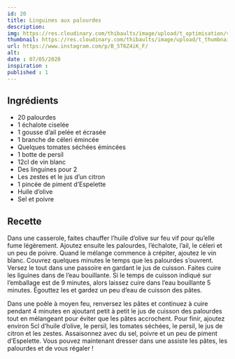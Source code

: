 ```yaml
---
id: 20
title: Linguines aux palourdes
description: 
img: https://res.cloudinary.com/thibaults/image/upload/t_optimisation/v1600509188/Recipes/20200507_linguine_palourde.jpg
thumbnail: https://res.cloudinary.com/thibaults/image/upload/t_thumbnail_josie/v1600509188/Recipes/20200507_linguine_palourde.jpg
url: https://www.instagram.com/p/B_5T6Z4iK_F/
alt: 
date : 07/05/2020
inspiration :
published : 1
---
```


## Ingrédients
 -  20 palourdes
 -  1 échalote ciselée
 -  1 gousse d’ail pelée et écrasée
 -  1 branche de céleri émincée
 -  Quelques tomates séchées émincées
 -  1 botte de persil
 -  12cl de vin blanc
 -  Des linguines pour 2
 -  Les zestes et le jus d’un citron
 -  1 pincée de piment d’Espelette
 -  Huile d’olive
 -  Sel et poivre

## Recette
Dans une casserole, faites chauffer l’huile d’olive sur feu vif pour qu’elle fume légèrement. Ajoutez ensuite les palourdes, l’échalote, l’ail, le céleri et un peu de poivre. Quand le mélange commence à crépiter, ajoutez le vin blanc. Couvrez quelques minutes le temps que les palourdes s’ouvrent. Versez le tout dans une passoire en gardant le jus de cuisson. Faites cuire les liguines dans de l’eau bouillante. Si le temps de cuisson indiqué sur l’emballage est de 9 minutes, alors laissez cuire dans l’eau bouillante 5 minutes. Égouttez les et gardez un peu d’eau de cuisson des pâtes.

Dans une poêle à moyen feu, renversez les pâtes et continuez à cuire pendant 4 minutes en ajoutant petit à petit le jus de cuisson des palourdes tout en mélangeant pour éviter que les pâtes accrochent. Pour finir, ajoutez environ 5cl d’huile d’olive, le persil, les tomates séchées, le persil, le jus de citron et les zestes. Assaisonnez avec du sel, poivre et un peu de piment d’Espelette. Vous pouvez maintenant dresser dans une assiste les pâtes, les palourdes et de vous régaler !